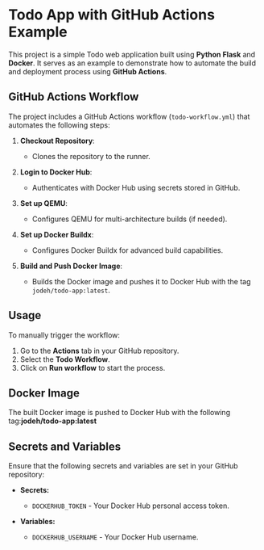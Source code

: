 # Todo App with GitHub Actions Example

This project is a simple Todo web application built using **Python Flask** and **Docker**. It serves as an example to demonstrate how to automate the build and deployment process using **GitHub Actions**.


## GitHub Actions Workflow

The project includes a GitHub Actions workflow (`todo-workflow.yml`) that automates the following steps:

1. **Checkout Repository**:
   - Clones the repository to the runner.

2. **Login to Docker Hub**:
   - Authenticates with Docker Hub using secrets stored in GitHub.

3. **Set up QEMU**:
   - Configures QEMU for multi-architecture builds (if needed).

4. **Set up Docker Buildx**:
   - Configures Docker Buildx for advanced build capabilities.

5. **Build and Push Docker Image**:
   - Builds the Docker image and pushes it to Docker Hub with the tag `jodeh/todo-app:latest`.

## Usage

To manually trigger the workflow:

1. Go to the **Actions** tab in your GitHub repository.
2. Select the **Todo Workflow**.
3. Click on **Run workflow** to start the process.


## Docker Image

The built Docker image is pushed to Docker Hub with the following tag:**jodeh/todo-app:latest**



## Secrets and Variables

Ensure that the following secrets and variables are set in your GitHub repository:

- **Secrets:**
  - `DOCKERHUB_TOKEN` - Your Docker Hub personal access token.

- **Variables:**
  - `DOCKERHUB_USERNAME` - Your Docker Hub username.




